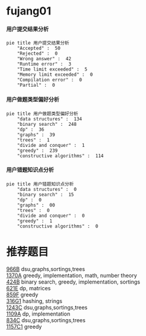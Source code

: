 # fujang01

<!-- tabs:start -->



#### **用户提交结果分析**

```mermaid
pie title 用户提交结果分析
    "Accepted" :  50
    "Rejected" :  0
    "Wrong answer" :  42
    "Runtime error" :  3
    "Time limit exceeded" :  5
    "Memory limit exceeded" :  0
    "Compilation error" :  0
    "Partial" :  0
```

#### **用户做题类型偏好分析**

```mermaid
pie title 用户做题类型偏好分析
    "data structures" :  134
    "binary search" :  248
    "dp" :  36
    "graphs" :  39
    "trees" :  1
    "divide and conquer" :  1
    "greedy" :  239
    "constructive algorithms" :  114
```
#### **用户错题知识点分析**

```mermaid
pie title 用户错题知识点分析
    "data structures" :  0
    "binary search" :  15
    "dp" :  0
    "graphs" :  00
    "trees" :  0
    "divide and conquer" :  0
    "greedy" :  1
    "constructive algorithms" :  0
```



<!-- tabs:end -->
# 推荐题目
[966B](https://codeforces.com/contest/966/problem/B)		dsu,graphs,sortings,trees		  
[1370A](https://codeforces.com/contest/1370/problem/A)		greedy,
                        implementation,
                        math,
                        number theory		  
[424B](https://codeforces.com/contest/424/problem/B)		binary search,
                        greedy,
                        implementation,
                        sortings		  
[621E](https://codeforces.com/contest/621/problem/E)		dp,
                        matrices		  
[859F](https://codeforces.com/contest/859/problem/F)		greedy		  
[316G1](https://codeforces.com/contest/316G/problem/1)		hashing,
                        strings		  
[1243C](https://codeforces.com/contest/1243/problem/C)		dsu,graphs,sortings,trees		  
[1109A](https://codeforces.com/contest/1109/problem/A)		dp,
                        implementation		  
[834C](https://codeforces.com/contest/834/problem/C)		dsu,graphs,sortings,trees		  
[1157C1](https://codeforces.com/contest/1157C/problem/1)		greedy		  
